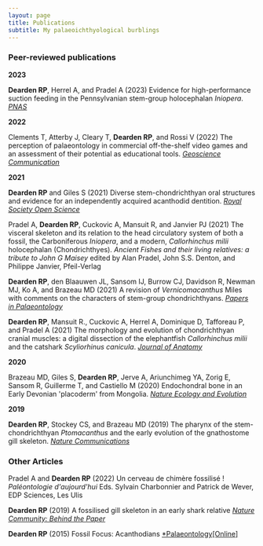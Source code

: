 ```yaml
---
layout: page
title: Publications
subtitle: My palaeoichthyological burblings
---
```

### Peer-reviewed publications

**2023**

**Dearden RP**, Herrel A, and Pradel A (2023) Evidence for high-performance suction feeding in the Pennsylvanian stem-group holocephalan *Iniopera*. [*PNAS*](https://doi.org/10.1073/pnas.2207854119)

**2022**

Clements T, Atterby J, Cleary T, **Dearden RP**, and Rossi V (2022) The perception of palaeontology in commercial off-the-shelf video games and an assessment of their potential as educational tools. [*Geoscience Communication*](https://doi.org/10.5194/gc-5-289-2022)

**2021**

**Dearden RP** and Giles S (2021) Diverse stem-chondrichthyan oral structures and evidence for an independently acquired acanthodid dentition. [*Royal Society Open Science*](https://doi.org/10.1098/rsos.210822)

Pradel A, **Dearden RP**, Cuckovic A, Mansuit R, and Janvier PJ (2021) The visceral skeleton and its relation to the head circulatory system of both a fossil, the Carboniferous *Iniopera*, and a modern, *Callorhinchus milii* holocephalan (Chondrichthyes). *Ancient Fishes and their living relatives: a tribute to John G Maisey* edited by Alan Pradel, John S.S. Denton, and Philippe Janvier, Pfeil-Verlag

**Dearden RP**, den Blaauwen JL, Sansom IJ, Burrow CJ, Davidson R, Newman MJ, Ko A, and Brazeau MD (2021) A revision of *Vernicomacanthus* Miles with comments on the characters of stem-group chondrichthyans. [*Papers in Palaeontology*](https://doi.org/10.1002/spp2.1369}{doi:10.1002/spp2.1369)

**Dearden RP**, Mansuit R., Cuckovic A, Herrel A, Dominique D, Tafforeau P, and Pradel A (2021) The morphology and evolution of chondrichthyan cranial muscles: a digital dissection of the elephantfish *Callorhinchus milii* and the catshark *Scyliorhinus canicula*. [*Journal of Anatomy*](https://doi.org/10.1111/joa.13362)

**2020**

Brazeau MD, Giles S, **Dearden RP**, Jerve A, Ariunchimeg YA, Zorig E, Sansom R, Guillerme T, and Castiello M (2020) Endochondral bone in an Early Devonian 'placoderm' from Mongolia. [*Nature Ecology and Evolution*](https://doi.org/10.1038/s41559-020-01290-2)

**2019**

**Dearden RP**, Stockey CS, and Brazeau MD (2019) The pharynx of the stem-chondrichthyan *Ptomacanthus* and the early evolution of the gnathostome gill skeleton. [*Nature Communications*](https://doi.org/10.1038/s41467-019-10032-3)

### Other Articles

Pradel A and **Dearden RP** (2022) Un cerveau de chimère fossilisé ! *Paléontologie d'aujourd'hui* Eds. Sylvain Charbonnier and Patrick de Wever, EDP Sciences, Les Ulis

**Dearden RP** (2019) A fossilised gill skeleton in an early shark relative [*Nature Community: Behind the Paper*](https://ecoevocommunity.nature.com/posts/48550-a-fossilised-gill-skeleton-in-an-early-shark-relative)

**Dearden RP** (2015) Fossil Focus: Acanthodians [*Palaeontology\[Online\]](https://www.palaeontologyonline.com/articles/2015/fossil-focus-acanthodians/)

